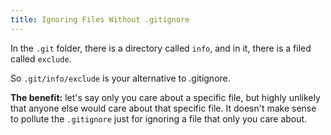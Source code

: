 ```yaml
---
title: Ignoring Files Without .gitignore
---
```


In the `.git` folder, there is a directory called `info`, and in it, there is a filed called `exclude`.

So `.git/info/exclude` is your alternative to .gitignore.

**The benefit:** let's say only you care about a specific file, but highly unlikely that anyone else would care about that specific file. It doesn't make sense to pollute the `.gitignore` just for ignoring a file that only you care about.
